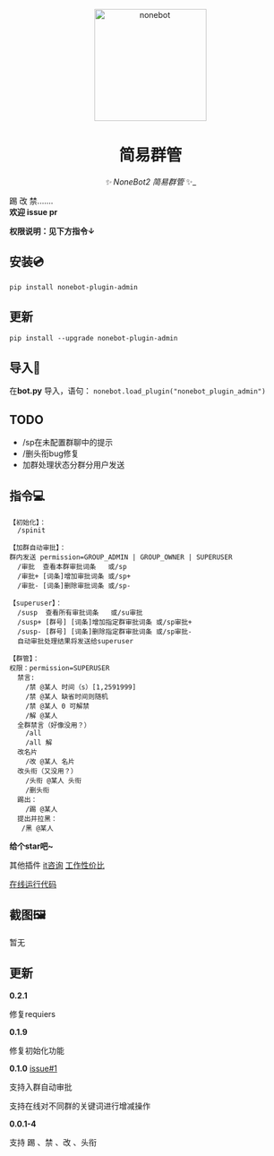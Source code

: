 <p align="center">
  <a href="https://v2.nonebot.dev/"><img src="https://raw.githubusercontent.com/nonebot/nonebot2/master/docs/.vuepress/public/logo.png" width="200" height="200" alt="nonebot"></a>
</p>

<div align="center">

# 简易群管

_✨ NoneBot2 简易群管_ ✨_

</div>

踢 改 禁.......  
**欢迎 issue pr**

**权限说明：见下方指令↓**

## 安装💿
`pip install nonebot-plugin-admin`



## 更新

`pip install --upgrade nonebot-plugin-admin `




## 导入📲
在**bot.py** 导入，语句：
`nonebot.load_plugin("nonebot_plugin_admin")`

## TODO
 - /sp在未配置群聊中的提示  
 - /删头衔bug修复  
 - 加群处理状态分群分用户发送  

## 指令💻
```
【初始化】：
  /spinit

【加群自动审批】：
群内发送 permission=GROUP_ADMIN | GROUP_OWNER | SUPERUSER
  /审批  查看本群审批词条   或/sp
  /审批+ [词条]增加审批词条 或/sp+
  /审批- [词条]删除审批词条 或/sp-

【superuser】：
  /susp  查看所有审批词条   或/su审批
  /susp+ [群号] [词条]增加指定群审批词条 或/sp审批+
  /susp- [群号] [词条]删除指定群审批词条 或/sp审批-
  自动审批处理结果将发送给superuser

【群管】：
权限：permission=SUPERUSER
  禁言:
    /禁 @某人 时间（s）[1,2591999]
    /禁 @某人 缺省时间则随机
    /禁 @某人 0 可解禁
    /解 @某人
  全群禁言（好像没用？）
    /all 
    /all 解
  改名片
    /改 @某人 名片
  改头衔（又没用？）
    /头衔 @某人 头衔
    /删头衔
  踢出：
    /踢 @某人
  提出并拉黑：
   /黑 @某人
```


**给个star吧~**

其他插件
[it咨询](https://github.com/yzyyz1387/nonebot_plugin_itnews "it资讯")
[工作性价比](https://github.com/yzyyz1387/nonebot_plugin_workscore)

[在线运行代码](https://github.com/yzyyz1387/nonebot_plugin_code)

## 截图🖼

暂无



##  更新

**0.2.1**

修复requiers



**0.1.9**

修复初始化功能



**0.1.0** [issue#1](https://github.com/yzyyz1387/nonebot_plugin_admin/issues/1)

支持入群自动审批

支持在线对不同群的关键词进行增减操作



**0.0.1-4**

支持 踢 、禁 、改 、头衔


